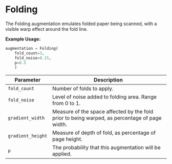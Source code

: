 # Folding

The Folding augmentation emulates folded paper being scanned, with a visible warp effect around the fold line.

**Example Usage:**

```python
augmentation = Folding(
	fold_count=3,
	fold_noise=0.15,
	p=0.5
	)
```

| Parameter | Description  |
|---|---|
| `fold_count` | Number of folds to apply. |
| `fold_noise` | Level of noise added to folding area. Range from 0 to 1. |
| `gradient_width` | Measure of the space affected by the fold prior to being warped, as percentage of page width. |
| `gradient_height` | Measure of depth of fold, as percentage of page height. |
| `p` | The probability that this augmentation will be applied. |
